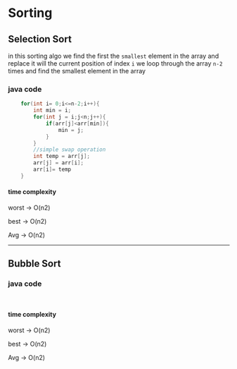 # Sorting

## Selection Sort

in this sorting algo we find the first the `smallest` element in the array and replace it will the current position of index `i`
we loop through the array `n-2` times and find the smallest element in the array

### java code

```java
    for(int i= 0;i<=n-2;i++){
        int min = i;
        for(int j = i;j<n;j++){
            if(arr[j]<arr[min]){
                min = j;
            }
        }
        //simple swap operation
        int temp = arr[j];
        arr[j] = arr[i];
        arr[i]= temp
    }
```

#### time complexity

worst -> O(n2)

best -> O(n2)

Avg -> O(n2)

-----

## Bubble Sort

### java code

```java
    
```

#### time complexity

worst -> O(n2)

best -> O(n2)

Avg -> O(n2)